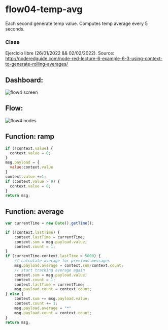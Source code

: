 # flow04-temp-avg
Each second generate temp value. Computes temp average every 5 seconds.

### Clase 
Ejercicio libre (26/01/2022 && 02/02/2022).
Source: http://noderedguide.com/node-red-lecture-6-example-6-3-using-context-to-generate-rolling-averages/

## Dashboard:
![flow4 screen](https://user-images.githubusercontent.com/95945745/152285564-1e747c2e-af5b-4277-92d3-382a68571edd.jpg)

## Flow:
![flow4 nodes](https://user-images.githubusercontent.com/95945745/152285607-c21bbc77-c062-4983-b2fa-2c7fbbe3ea2b.jpg)

## Function: ramp
```javascript
if (!context.value) {
  context.value = 0;
}
msg.payload = {
  value:context.value
}
context.value +=1;
if (context.value > 9) {
  context.value = 0;
}
return msg;
```

## Function: average
```javascript
var currentTime = new Date().getTime();

if (!context.lastTime) {
    context.lastTime = currentTime;
    context.sum = msg.payload.value;
    context.count = 1;
}
if (currentTime-context.lastTime > 5000) {
    // calculate average for previous messages
    msg.payload.average = context.sum/context.count;
    // start tracking average again
    context.sum = msg.payload.value;
    context.count = 1;
    context.lastTime = currentTime;
    msg.payload.count = context.count;
} else {
    context.sum += msg.payload.value;
    context.count += 1;
    msg.payload.average = "*"
    msg.payload.count = context.count;
}
return msg;
```
